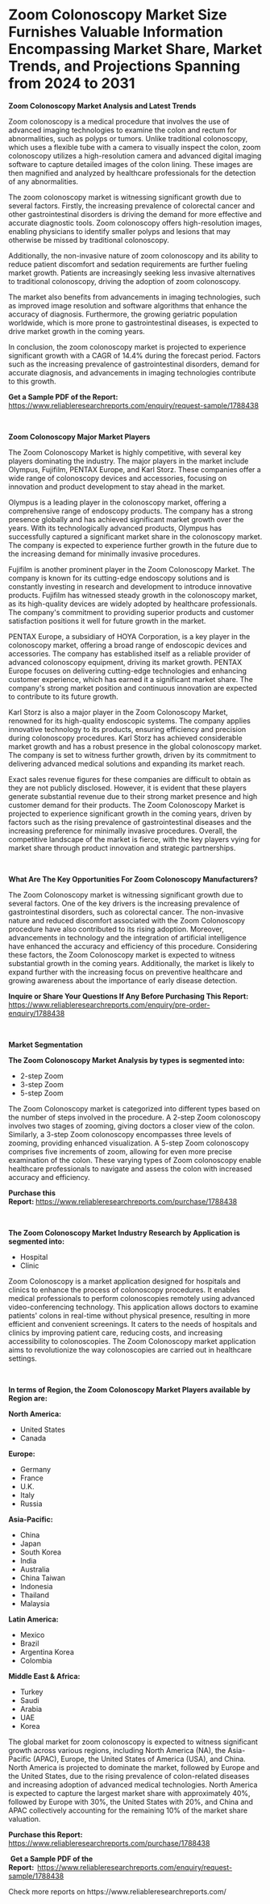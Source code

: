 <p><h1>Zoom Colonoscopy Market Size Furnishes Valuable Information Encompassing Market Share, Market Trends, and Projections Spanning from 2024 to 2031</h1></p><p><strong>Zoom Colonoscopy Market Analysis and Latest Trends</strong></p>
<p><p>Zoom colonoscopy is a medical procedure that involves the use of advanced imaging technologies to examine the colon and rectum for abnormalities, such as polyps or tumors. Unlike traditional colonoscopy, which uses a flexible tube with a camera to visually inspect the colon, zoom colonoscopy utilizes a high-resolution camera and advanced digital imaging software to capture detailed images of the colon lining. These images are then magnified and analyzed by healthcare professionals for the detection of any abnormalities.</p><p>The zoom colonoscopy market is witnessing significant growth due to several factors. Firstly, the increasing prevalence of colorectal cancer and other gastrointestinal disorders is driving the demand for more effective and accurate diagnostic tools. Zoom colonoscopy offers high-resolution images, enabling physicians to identify smaller polyps and lesions that may otherwise be missed by traditional colonoscopy.</p><p>Additionally, the non-invasive nature of zoom colonoscopy and its ability to reduce patient discomfort and sedation requirements are further fueling market growth. Patients are increasingly seeking less invasive alternatives to traditional colonoscopy, driving the adoption of zoom colonoscopy.</p><p>The market also benefits from advancements in imaging technologies, such as improved image resolution and software algorithms that enhance the accuracy of diagnosis. Furthermore, the growing geriatric population worldwide, which is more prone to gastrointestinal diseases, is expected to drive market growth in the coming years.</p><p>In conclusion, the zoom colonoscopy market is projected to experience significant growth with a CAGR of 14.4% during the forecast period. Factors such as the increasing prevalence of gastrointestinal disorders, demand for accurate diagnosis, and advancements in imaging technologies contribute to this growth.</p></p>
<p><strong>Get a Sample PDF of the Report:&nbsp;</strong> <a href="https://www.reliableresearchreports.com/enquiry/request-sample/1788438">https://www.reliableresearchreports.com/enquiry/request-sample/1788438</a></p>
<p>&nbsp;</p>
<p><strong>Zoom Colonoscopy Major Market Players</strong></p>
<p><p>The Zoom Colonoscopy Market is highly competitive, with several key players dominating the industry. The major players in the market include Olympus, Fujifilm, PENTAX Europe, and Karl Storz. These companies offer a wide range of colonoscopy devices and accessories, focusing on innovation and product development to stay ahead in the market.</p><p>Olympus is a leading player in the colonoscopy market, offering a comprehensive range of endoscopy products. The company has a strong presence globally and has achieved significant market growth over the years. With its technologically advanced products, Olympus has successfully captured a significant market share in the colonoscopy market. The company is expected to experience further growth in the future due to the increasing demand for minimally invasive procedures.</p><p>Fujifilm is another prominent player in the Zoom Colonoscopy Market. The company is known for its cutting-edge endoscopy solutions and is constantly investing in research and development to introduce innovative products. Fujifilm has witnessed steady growth in the colonoscopy market, as its high-quality devices are widely adopted by healthcare professionals. The company's commitment to providing superior products and customer satisfaction positions it well for future growth in the market.</p><p>PENTAX Europe, a subsidiary of HOYA Corporation, is a key player in the colonoscopy market, offering a broad range of endoscopic devices and accessories. The company has established itself as a reliable provider of advanced colonoscopy equipment, driving its market growth. PENTAX Europe focuses on delivering cutting-edge technologies and enhancing customer experience, which has earned it a significant market share. The company's strong market position and continuous innovation are expected to contribute to its future growth.</p><p>Karl Storz is also a major player in the Zoom Colonoscopy Market, renowned for its high-quality endoscopic systems. The company applies innovative technology to its products, ensuring efficiency and precision during colonoscopy procedures. Karl Storz has achieved considerable market growth and has a robust presence in the global colonoscopy market. The company is set to witness further growth, driven by its commitment to delivering advanced medical solutions and expanding its market reach.</p><p>Exact sales revenue figures for these companies are difficult to obtain as they are not publicly disclosed. However, it is evident that these players generate substantial revenue due to their strong market presence and high customer demand for their products. The Zoom Colonoscopy Market is projected to experience significant growth in the coming years, driven by factors such as the rising prevalence of gastrointestinal diseases and the increasing preference for minimally invasive procedures. Overall, the competitive landscape of the market is fierce, with the key players vying for market share through product innovation and strategic partnerships.</p></p>
<p>&nbsp;</p>
<p><strong>What Are The Key Opportunities For Zoom Colonoscopy Manufacturers?</strong></p>
<p><p>The Zoom Colonoscopy market is witnessing significant growth due to several factors. One of the key drivers is the increasing prevalence of gastrointestinal disorders, such as colorectal cancer. The non-invasive nature and reduced discomfort associated with the Zoom Colonoscopy procedure have also contributed to its rising adoption. Moreover, advancements in technology and the integration of artificial intelligence have enhanced the accuracy and efficiency of this procedure. Considering these factors, the Zoom Colonoscopy market is expected to witness substantial growth in the coming years. Additionally, the market is likely to expand further with the increasing focus on preventive healthcare and growing awareness about the importance of early disease detection.</p></p>
<p><strong>Inquire or Share Your Questions If Any Before Purchasing This Report:</strong> <a href="https://www.reliableresearchreports.com/enquiry/pre-order-enquiry/1788438">https://www.reliableresearchreports.com/enquiry/pre-order-enquiry/1788438</a></p>
<p>&nbsp;</p>
<p><strong>Market Segmentation</strong></p>
<p><strong>The Zoom Colonoscopy Market Analysis by types is segmented into:</strong></p>
<p><ul><li>2-step Zoom</li><li>3-step Zoom</li><li>5-step Zoom</li></ul></p>
<p><p>The Zoom Colonoscopy market is categorized into different types based on the number of steps involved in the procedure. A 2-step Zoom colonoscopy involves two stages of zooming, giving doctors a closer view of the colon. Similarly, a 3-step Zoom colonoscopy encompasses three levels of zooming, providing enhanced visualization. A 5-step Zoom colonoscopy comprises five increments of zoom, allowing for even more precise examination of the colon. These varying types of Zoom colonoscopy enable healthcare professionals to navigate and assess the colon with increased accuracy and efficiency.</p></p>
<p><strong>Purchase this Report:&nbsp;</strong><a href="https://www.reliableresearchreports.com/purchase/1788438">https://www.reliableresearchreports.com/purchase/1788438</a></p>
<p>&nbsp;</p>
<p><strong>The Zoom Colonoscopy Market Industry Research by Application is segmented into:</strong></p>
<p><ul><li>Hospital</li><li>Clinic</li></ul></p>
<p><p>Zoom Colonoscopy is a market application designed for hospitals and clinics to enhance the process of colonoscopy procedures. It enables medical professionals to perform colonoscopies remotely using advanced video-conferencing technology. This application allows doctors to examine patients' colons in real-time without physical presence, resulting in more efficient and convenient screenings. It caters to the needs of hospitals and clinics by improving patient care, reducing costs, and increasing accessibility to colonoscopies. The Zoom Colonoscopy market application aims to revolutionize the way colonoscopies are carried out in healthcare settings.</p></p>
<p>&nbsp;</p>
<p><strong>In terms of Region, the Zoom Colonoscopy Market Players available by Region are:</strong></p>
<p>
    <p> <strong> North America: </strong>
        <ul>
            <li>United States</li>
            <li>Canada</li>
        </ul>
        </p> 
    <p> <strong> Europe: </strong>
        <ul>
            <li>Germany</li>
            <li>France</li>
            <li>U.K.</li>
            <li>Italy</li>
            <li>Russia</li>
        </ul>
        </p> 
    <p> <strong> Asia-Pacific: </strong>
        <ul>
            <li>China</li>
            <li>Japan</li>
            <li>South Korea</li>
            <li>India</li>
            <li>Australia</li>
            <li>China Taiwan</li>
            <li>Indonesia</li>
            <li>Thailand</li>
            <li>Malaysia</li>
        </ul>
        </p> 
    <p> <strong> Latin America: </strong>
        <ul>
            <li>Mexico</li>
            <li>Brazil</li>
            <li>Argentina Korea</li>
            <li>Colombia</li>
        </ul>
        </p> 
    <p> <strong> Middle East & Africa: </strong>
        <ul>
            <li>Turkey</li>
            <li>Saudi</li>
            <li>Arabia</li>
            <li>UAE</li>
            <li>Korea</li>
        </ul>
    </p>
    </p>
<p><p>The global market for zoom colonoscopy is expected to witness significant growth across various regions, including North America (NA), the Asia-Pacific (APAC), Europe, the United States of America (USA), and China. North America is projected to dominate the market, followed by Europe and the United States, due to the rising prevalence of colon-related diseases and increasing adoption of advanced medical technologies. North America is expected to capture the largest market share with approximately 40%, followed by Europe with 30%, the United States with 20%, and China and APAC collectively accounting for the remaining 10% of the market share valuation.</p></p>
<p><strong>Purchase this Report: </strong><a href="https://www.reliableresearchreports.com/purchase/1788438">https://www.reliableresearchreports.com/purchase/1788438</a></p>
<p>&nbsp;<strong>Get a Sample PDF of the Report:&nbsp;&nbsp;</strong><a href="https://www.reliableresearchreports.com/enquiry/request-sample/1788438">https://www.reliableresearchreports.com/enquiry/request-sample/1788438</a></p>
<p><strong></strong></p>
<p>Check more reports on https://www.reliableresearchreports.com/</p>